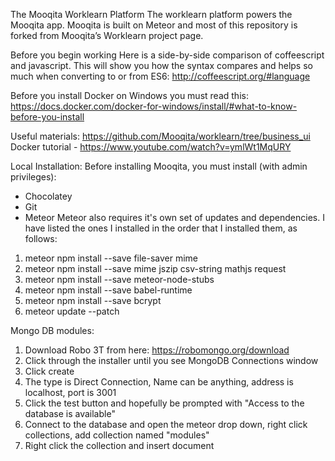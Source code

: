 The Mooqita Worklearn Platform
The worklearn platform powers the Mooqita app. Mooqita is built on Meteor and most of this repository is forked from Mooqita’s Worklearn project page.

Before you begin working
Here is a side-by-side comparison of coffeescript and javascript. This will show you how the syntax compares and helps so much when converting to or from ES6: http://coffeescript.org/#language

Before you install Docker on Windows you must read this: https://docs.docker.com/docker-for-windows/install/#what-to-know-before-you-install

Useful materials:
https://github.com/Mooqita/worklearn/tree/business_ui  
Docker tutorial - https://www.youtube.com/watch?v=ymlWt1MqURY



Local Installation:
Before installing Mooqita, you must install (with admin privileges):
-  Chocolatey
-  Git
-  Meteor
Meteor also requires it's own set of updates and dependencies. I have listed the ones I installed in the order that I installed them, as follows:
1. meteor npm install --save file-saver mime
2. meteor npm install --save mime jszip csv-string mathjs request
3. meteor npm install --save meteor-node-stubs
4. meteor npm install --save babel-runtime
5. meteor npm install --save  bcrypt
6. meteor update --patch


Mongo DB modules:
1. Download Robo 3T from here: https://robomongo.org/download
2. Click through the installer until you see MongoDB Connections window
3. Click create
4. The type is Direct Connection, Name can be anything, address is localhost, port is 3001
5. Click the test button and hopefully be prompted with "Access to the database is available"
6. Connect to the database and open the meteor drop down, right click collections, add collection named "modules"
7. Right click the collection and insert document

